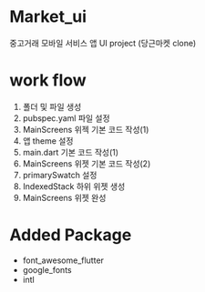 # Market_ui
중고거래 모바일 서비스 앱 UI project (당근마켓 clone)

# work flow
1. 폴더 및 파일 생성
2. pubspec.yaml 파일 설정
3. MainScreens 위젝 기본 코드 작성(1)
4. 앱 theme 설정
5. main.dart 기본 코드 작성(1)
6. MainScreens 위젯 기본 코드 작성(2)
7. primarySwatch 설정
8. IndexedStack 하위 위젯 생성
9. MainScreens 위젯 완성


# Added Package
* font_awesome_flutter
* google_fonts
* intl